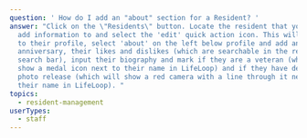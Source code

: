 ```yaml
---
question: ' How do I add an "about" section for a Resident? '
answer: "Click on the \"Residents\" button. Locate the resident that you wish to
  add information to and select the 'edit' quick action icon. This will take you
  to their profile, select 'about' on the left below profile and add an
  anniversary, their likes and dislikes (which are searchable in the resident
  search bar), input their biography and mark if they are a veteran (which will
  show a medal icon next to their name in LifeLoop) and if they have declined a
  photo release (which will show a red camera with a line through it next to
  their name in LifeLoop). "
topics:
  - resident-management
userTypes:
  - staff
---
```

